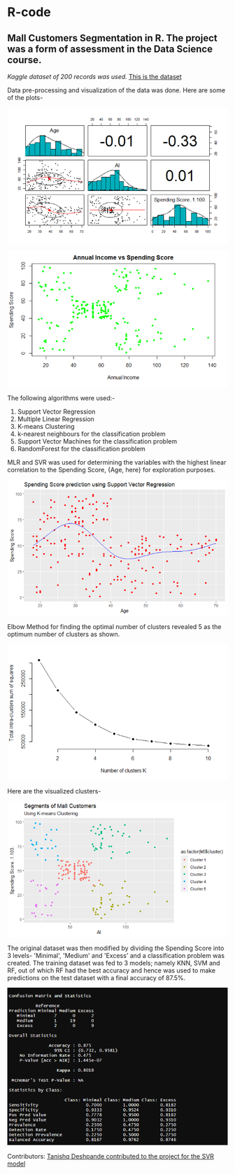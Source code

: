 # R-code
## Mall Customers Segmentation in R. The project was a form of assessment in the Data Science course.
<!--@tanishq252 contributed to the project for the Support Vector Regression model. -->

_Kaggle dataset of 200 records was used._ [This is the dataset](https://www.kaggle.com/shwetabh123/mall-customers)

Data pre-processing and visualization of the data was done. Here are some of the plots-

![](Images/pairs_panels.png)

![](Images/scatterplot.png)

The following algorithms were used:-
1. Support Vector Regression
2. Multiple Linear Regression 
3. K-means Clustering
4. k-nearest neighbours for the classification problem
5. Support Vector Machines for the classification problem
6. RandomForest for the classification problem

MLR and SVR was used for determining the variables with the highest linear correlation to the Spending Score, {Age, here} for exploration purposes.

![](Images/SVR.png)

Elbow Method for finding the optimal number of clusters revealed 5 as the optimum number of clusters as shown.

![](Images/Elbow_method.png)

Here are the visualized clusters-

![](Images/Kmeans.png)

The original dataset was then modified by dividing the Spending Score into 3 levels- 'Minimal', 'Medium' and 'Excess' and a classification problem was created. The training dataset was fed to 3 models; namely KNN, SVM and RF, out of which RF had the best accuracy and hence was used to make predictions on the test dataset with a final accuracy of 87.5%.

![](Images/stats.png)

Contributors:
[Tanishq Deshpande contributed to the project for the SVR model](https://github.com/tanishq252)

